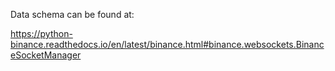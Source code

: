 Data schema can be found at:

https://python-binance.readthedocs.io/en/latest/binance.html#binance.websockets.BinanceSocketManager
